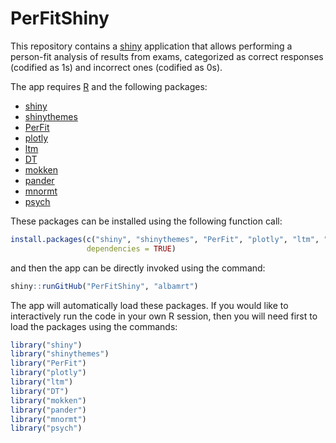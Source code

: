 # PerFitShiny
This repository contains a [shiny](http://shiny.rstudio.com/) application that allows performing a person-fit analysis of results from exams, categorized as correct responses (codified as 1s) and incorrect ones (codified as 0s).

The app requires [R](http://cran.r-project.org/) and the following packages:
* [shiny](http://cran.r-project.org/package=shiny) 
* [shinythemes](https://cran.r-project.org/package=shinythemes)
* [PerFit](https://cran.r-project.org/package=PerFit)
* [plotly](https://cran.r-project.org/package=plotly)
* [ltm](https://cran.r-project.org/package=ltm)
* [DT](https://cran.r-project.org/package=DT)
* [mokken](https://cran.r-project.org/package=mokken)
* [pander](https://cran.r-project.org/package=pander)
* [mnormt](https://CRAN.R-project.org/package=mnormt)
* [psych](https://CRAN.R-project.org/package=psych)



These packages can be installed using the following function call:
```r
install.packages(c("shiny", "shinythemes", "PerFit", "plotly", "ltm", "DT", "mokken", "pander", "mnormt", "psych"), 
                 dependencies = TRUE)
```
and then the app can be directly invoked using the command:
```R
shiny::runGitHub("PerFitShiny", "albamrt")
```
The app will automatically load these packages. If you would like to interactively run the code in your own R session, then you 
will need first to load the packages using the commands:
```r
library("shiny")
library("shinythemes")
library("PerFit")
library("plotly")
library("ltm")
library("DT")
library("mokken")
library("pander")
library("mnormt")
library("psych")

```
